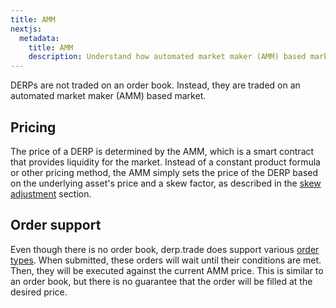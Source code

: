 ```yaml
---
title: AMM
nextjs:
  metadata:
    title: AMM
    description: Understand how automated market maker (AMM) based markets work to provide liquidity for DERPs.
---
```


DERPs are not traded on an order book. Instead, they are traded on an automated market maker (AMM) based market. 

## Pricing

The price of a DERP is determined by the AMM, which is a smart contract that provides liquidity for the market. Instead of a constant product formula or other pricing method, the AMM simply sets the price of the DERP based on the underlying asset's price and a skew factor, as described in the [skew adjustment](/docs/protocol/skew) section.

## Order support

Even though there is no order book, derp.trade does support various [order types](/docs/protocol/orders). When submitted, these orders will wait until their conditions are met. Then, they will be executed against the current AMM price. This is similar to an order book, but there is no guarantee that the order will be filled at the desired price.